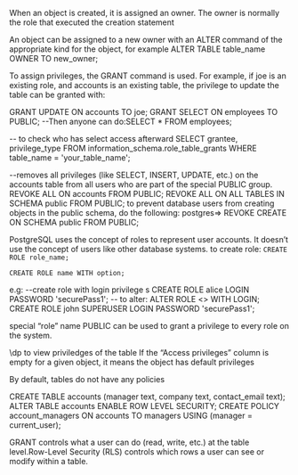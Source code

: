 When an object is created, it is assigned an owner. The owner is normally the role that executed the
creation statement

An object can be assigned to a new owner with an ALTER command of the appropriate kind for the
object, for example
ALTER TABLE table_name OWNER TO new_owner;

To assign privileges, the GRANT command is used. For example, if joe is an existing role, and
accounts is an existing table, the privilege to update the table can be granted with:

GRANT UPDATE ON accounts TO joe;
GRANT SELECT ON employees TO PUBLIC; --Then anyone can do:SELECT * FROM employees;

-- to check who has select access afterward
SELECT grantee, privilege_type
FROM information_schema.role_table_grants
WHERE table_name = 'your_table_name';

--removes all privileges (like SELECT, INSERT, UPDATE, etc.) on the accounts table from all users who are part of the special PUBLIC group.
REVOKE ALL ON accounts FROM PUBLIC;
REVOKE ALL ON ALL TABLES IN SCHEMA public FROM PUBLIC;
to prevent database users from creating objects in the public schema, do the following:
postgres=> REVOKE CREATE ON SCHEMA public FROM PUBLIC;


PostgreSQL uses the concept of roles to represent user accounts. It doesn’t use the concept of users like other database systems.
to create role: `CREATE ROLE role_name;`

`CREATE ROLE name WITH option;`

e.g:
--create role with login privilege s
CREATE ROLE alice
LOGIN
PASSWORD 'securePass1';
-- to alter: ALTER ROLE <> WITH LOGIN;
CREATE ROLE john
SUPERUSER
LOGIN
PASSWORD 'securePass1';

special “role” name PUBLIC can be used to grant a privilege to every role on the system.

\dp <table name> to view priviledges of the table
If the “Access privileges” column is empty for a given object, it means the object has default privileges

 By default, tables do not have any policies

CREATE TABLE accounts (manager text, company text, contact_email
text);
ALTER TABLE accounts ENABLE ROW LEVEL SECURITY;
CREATE POLICY account_managers ON accounts TO managers
USING (manager = current_user);

GRANT controls what a user can do (read, write, etc.) at the table level.Row-Level Security (RLS) controls which rows a user can see or modify within a table.